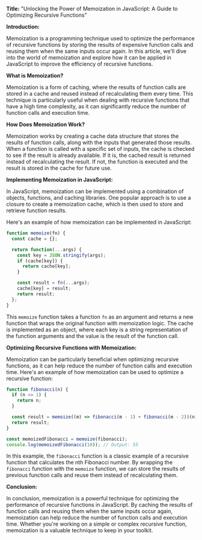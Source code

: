 **Title:** "Unlocking the Power of Memoization in JavaScript: A Guide to Optimizing Recursive Functions"

**Introduction:**

Memoization is a programming technique used to optimize the performance of recursive functions by storing the results of expensive function calls and reusing them when the same inputs occur again. In this article, we'll dive into the world of memoization and explore how it can be applied in JavaScript to improve the efficiency of recursive functions.

**What is Memoization?**

Memoization is a form of caching, where the results of function calls are stored in a cache and reused instead of recalculating them every time. This technique is particularly useful when dealing with recursive functions that have a high time complexity, as it can significantly reduce the number of function calls and execution time.

**How Does Memoization Work?**

Memoization works by creating a cache data structure that stores the results of function calls, along with the inputs that generated those results. When a function is called with a specific set of inputs, the cache is checked to see if the result is already available. If it is, the cached result is returned instead of recalculating the result. If not, the function is executed and the result is stored in the cache for future use.

**Implementing Memoization in JavaScript:**

In JavaScript, memoization can be implemented using a combination of objects, functions, and caching libraries. One popular approach is to use a closure to create a memoization cache, which is then used to store and retrieve function results.

Here's an example of how memoization can be implemented in JavaScript:
```javascript
function memoize(fn) {
  const cache = {};

  return function(...args) {
    const key = JSON.stringify(args);
    if (cache[key]) {
      return cache[key];
    }

    const result = fn(...args);
    cache[key] = result;
    return result;
  };
}
```
This `memoize` function takes a function `fn` as an argument and returns a new function that wraps the original function with memoization logic. The cache is implemented as an object, where each key is a string representation of the function arguments and the value is the result of the function call.

**Optimizing Recursive Functions with Memoization:**

Memoization can be particularly beneficial when optimizing recursive functions, as it can help reduce the number of function calls and execution time. Here's an example of how memoization can be used to optimize a recursive function:
```javascript
function fibonacci(n) {
  if (n <= 1) {
    return n;
  }

  const result = memoize((m) => fibonacci(m - 1) + fibonacci(m - 2))(n);
  return result;
}

const memoizedFibonacci = memoize(fibonacci);
console.log(memoizedFibonacci(10)); // Output: 55
```
In this example, the `fibonacci` function is a classic example of a recursive function that calculates the nth Fibonacci number. By wrapping the `fibonacci` function with the `memoize` function, we can store the results of previous function calls and reuse them instead of recalculating them.

**Conclusion:**

In conclusion, memoization is a powerful technique for optimizing the performance of recursive functions in JavaScript. By caching the results of function calls and reusing them when the same inputs occur again, memoization can help reduce the number of function calls and execution time. Whether you're working on a simple or complex recursive function, memoization is a valuable technique to keep in your toolkit.